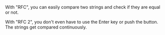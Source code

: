 With "RFC", you can easily compare two strings and check if they are equal or not.

With "RFC 2", you don't even have to use the Enter key or push the button. The strings get compared continuously.

